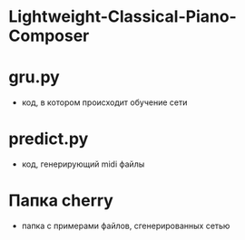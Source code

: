 # Lightweight-Classical-Piano-Composer
# gru.py 
- код, в котором происходит обучение сети
# predict.py 
- код, генерирующий midi файлы
# Папка cherry 
- папка с примерами файлов, сгенерированных сетью
